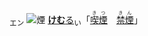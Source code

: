<ruby><sub>エン</sub><br><img alt="煙" src="svg/煙1.svg" align="top"></ruby> [**けむ**る]()<sub>い</sub>「[<ruby>喫煙<rt>きつ　　</rt></ruby>]()　[<ruby>禁煙<rt>きん　　</rt></ruby>]()」
